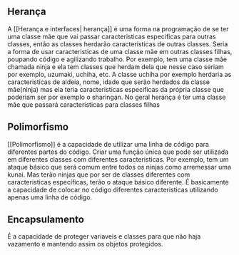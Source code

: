 
## Herança
A [[Herança e interfaces| herança]] é uma forma na programação de se ter uma classe mãe que vai passar caracteristicas especificas para outras classes, então as classes herdarão caracteristicas de outras classes. Seria a forma de usar caracteristicas de uma classe mãe em outras classes filhas, poupando código e agilizando trabalho.
Por exemplo, tem uma classe mãe chamada ninja e ela tem classes que herdam dela que nesse caso seriam por exemplo, uzumaki, uchiha, etc. A classe uchiha por exemplo herdaria as caracteristicas de aldeia, nome, idade que serão herdados da classe mãe(ninja) mas ela teria caracteristicas especificas da própria classe que poderiam ser por exemplo o sharingan.
No geral herança é ter uma classe mãe que passará caracteristicas para classes filhas


## Polimorfismo
[[Polimorfismo]] é a capacidade de utilizar uma linha de código para diferentes partes do código. Criar uma função única que pode ser utilizada em diferentes classes com diferentes caracteristicas. 
Por exemplo, tem um ataque básico que será comum entre todos os ninjas como arremessar uma kunai. Mas terão ninjas que por ser de classes diferentes com caracteristicas específicas, terão o ataque básico diferente. 
É basicamente a capacidade de colocar no código diferentes caracteristicas utilizando apenas uma linha de código.


## Encapsulamento 
É a capacidade de proteger variaveis e classes para que não haja vazamento e mantendo assim os objetos protegidos.